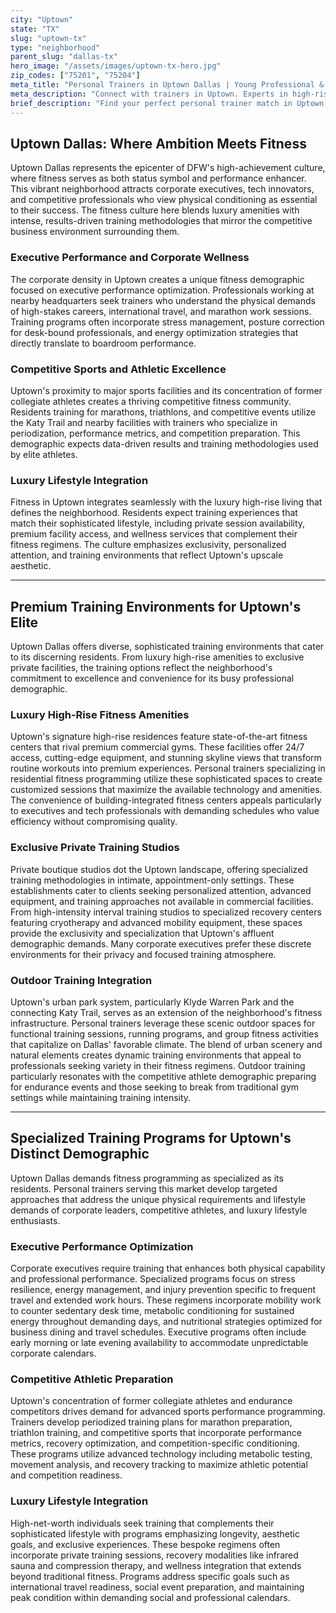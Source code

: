 ```yaml
---
city: "Uptown"
state: "TX"
slug: "uptown-tx"
type: "neighborhood"
parent_slug: "dallas-tx"
hero_image: "/assets/images/uptown-tx-hero.jpg"
zip_codes: ["75201", "75204"]
meta_title: "Personal Trainers in Uptown Dallas | Young Professional & High-Rise Fitness"
meta_description: "Connect with trainers in Uptown. Experts in high-rise amenities, social lifestyle management, and boutique studio fitness routines."
brief_description: "Find your perfect personal trainer match in Uptown, Dallas. Our elite service connects ambitious DFW professionals, executives, and competitive athletes with certified trainers who specialize in high-performance results. Whether you're training for corporate wellness, preparing for competitive events, or optimizing your luxury lifestyle, we match you with experts in executive fitness programming, sports performance, and bespoke training. Experience personalized coaching at premium Uptown gyms, private residential facilities, or outdoor spaces like Klyde Warren Park. Achieve your peak performance goals with our curated trainer matching service designed specifically for DFW's driven demographic."
---
```

## Uptown Dallas: Where Ambition Meets Fitness

Uptown Dallas represents the epicenter of DFW's high-achievement culture, where fitness serves as both status symbol and performance enhancer. This vibrant neighborhood attracts corporate executives, tech innovators, and competitive professionals who view physical conditioning as essential to their success. The fitness culture here blends luxury amenities with intense, results-driven training methodologies that mirror the competitive business environment surrounding them.

### Executive Performance and Corporate Wellness

The corporate density in Uptown creates a unique fitness demographic focused on executive performance optimization. Professionals working at nearby headquarters seek trainers who understand the physical demands of high-stakes careers, international travel, and marathon work sessions. Training programs often incorporate stress management, posture correction for desk-bound professionals, and energy optimization strategies that directly translate to boardroom performance.

### Competitive Sports and Athletic Excellence

Uptown's proximity to major sports facilities and its concentration of former collegiate athletes creates a thriving competitive fitness community. Residents training for marathons, triathlons, and competitive events utilize the Katy Trail and nearby facilities with trainers who specialize in periodization, performance metrics, and competition preparation. This demographic expects data-driven results and training methodologies used by elite athletes.

### Luxury Lifestyle Integration

Fitness in Uptown integrates seamlessly with the luxury high-rise living that defines the neighborhood. Residents expect training experiences that match their sophisticated lifestyle, including private session availability, premium facility access, and wellness services that complement their fitness regimens. The culture emphasizes exclusivity, personalized attention, and training environments that reflect Uptown's upscale aesthetic.

---

## Premium Training Environments for Uptown's Elite

Uptown Dallas offers diverse, sophisticated training environments that cater to its discerning residents. From luxury high-rise amenities to exclusive private facilities, the training options reflect the neighborhood's commitment to excellence and convenience for its busy professional demographic.

### Luxury High-Rise Fitness Amenities

Uptown's signature high-rise residences feature state-of-the-art fitness centers that rival premium commercial gyms. These facilities offer 24/7 access, cutting-edge equipment, and stunning skyline views that transform routine workouts into premium experiences. Personal trainers specializing in residential fitness programming utilize these sophisticated spaces to create customized sessions that maximize the available technology and amenities. The convenience of building-integrated fitness centers appeals particularly to executives and tech professionals with demanding schedules who value efficiency without compromising quality.

### Exclusive Private Training Studios

Private boutique studios dot the Uptown landscape, offering specialized training methodologies in intimate, appointment-only settings. These establishments cater to clients seeking personalized attention, advanced equipment, and training approaches not available in commercial facilities. From high-intensity interval training studios to specialized recovery centers featuring cryotherapy and advanced mobility equipment, these spaces provide the exclusivity and specialization that Uptown's affluent demographic demands. Many corporate executives prefer these discrete environments for their privacy and focused training atmosphere.

### Outdoor Training Integration

Uptown's urban park system, particularly Klyde Warren Park and the connecting Katy Trail, serves as an extension of the neighborhood's fitness infrastructure. Personal trainers leverage these scenic outdoor spaces for functional training sessions, running programs, and group fitness activities that capitalize on Dallas' favorable climate. The blend of urban scenery and natural elements creates dynamic training environments that appeal to professionals seeking variety in their fitness regimens. Outdoor training particularly resonates with the competitive athlete demographic preparing for endurance events and those seeking to break from traditional gym settings while maintaining training intensity.

---

## Specialized Training Programs for Uptown's Distinct Demographic

Uptown Dallas demands fitness programming as specialized as its residents. Personal trainers serving this market develop targeted approaches that address the unique physical requirements and lifestyle demands of corporate leaders, competitive athletes, and luxury lifestyle enthusiasts.

### Executive Performance Optimization

Corporate executives require training that enhances both physical capability and professional performance. Specialized programs focus on stress resilience, energy management, and injury prevention specific to frequent travel and extended work hours. These regimens incorporate mobility work to counter sedentary desk time, metabolic conditioning for sustained energy throughout demanding days, and nutritional strategies optimized for business dining and travel schedules. Executive programs often include early morning or late evening availability to accommodate unpredictable corporate calendars.

### Competitive Athletic Preparation

Uptown's concentration of former collegiate athletes and endurance competitors drives demand for advanced sports performance programming. Trainers develop periodized training plans for marathon preparation, triathlon training, and competitive sports that incorporate performance metrics, recovery optimization, and competition-specific conditioning. These programs utilize advanced technology including metabolic testing, movement analysis, and recovery tracking to maximize athletic potential and competition readiness.

### Luxury Lifestyle Integration

High-net-worth individuals seek training that complements their sophisticated lifestyle with programs emphasizing longevity, aesthetic goals, and exclusive experiences. These bespoke regimens often incorporate private training sessions, recovery modalities like infrared sauna and compression therapy, and wellness integration that extends beyond traditional fitness. Programs address specific goals such as international travel readiness, social event preparation, and maintaining peak condition within demanding social and professional calendars.